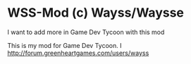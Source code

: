 WSS-Mod (c) Wayss/Waysse
=======
I want to add more in Game Dev Tycoon with this mod































This is my mod for Game Dev Tycoon. I http://forum.greenheartgames.com/users/wayss
